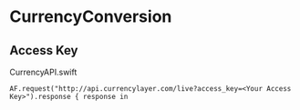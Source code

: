 #  CurrencyConversion

## Access Key
CurrencyAPI.swift
```
AF.request("http://api.currencylayer.com/live?access_key=<Your Access Key>").response { response in
```
